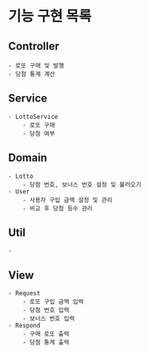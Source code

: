 # 기능 구현 목록

## Controller

    - 로또 구매 및 발행
    - 당첨 통계 계산

## Service

    - LottoService
        - 로또 구매
        - 당첨 여부

## Domain

    - Lotto
        - 당첨 번호, 보너스 번호 설정 및 불러오기
    - User
        - 사용자 구입 금액 설정 및 관리
        - 비교 후 당첨 등수 관리

## Util

    - 

## View

    - Request
        - 로또 구입 금액 입력
        - 당첨 번호 입력
        - 보너스 번호 입력
    - Respond
        - 구매 로또 출력
        - 당첨 통계 출력